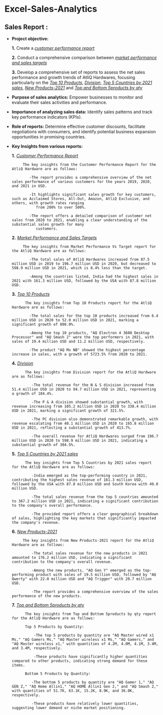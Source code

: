 # Excel-Sales-Analytics
## Sales Report :


- **Project objective:** 

    **1.** Create a _[customer performance report](https://github.com/RiyaKamboj/Excel-Sales-Analytics/blob/main/Customer%20Performance%20Report.pdf)_ 

    **2.** Conduct a comprehensive comparison between _[market performance and sales targets](https://github.com/RiyaKamboj/Excel-Sales-Analytics/blob/main/Market%20Performance%20vs%20Target.pdf)_
  
    **3.** Develop a comprehensive set of reports to assess the net sales performance and growth trends of AtliQ Hardwares, focusing particularly on the _[Top 10 Products](https://github.com/RiyaKamboj/Excel-Sales-Analytics/blob/main/Top%2010%20Products.pdf)_, _[Division](https://github.com/RiyaKamboj/Excel-Sales-Analytics/blob/main/Division.pdf)_, _[Top 5 Countries by 2021 sales](https://github.com/RiyaKamboj/Excel-Sales-Analytics/blob/main/TOP%205%20COUNTRIES%20BY%202021%20SALES.pdf)_,
 _[New Products-2021](https://github.com/RiyaKamboj/Excel-Sales-Analytics/blob/main/New%20Products%20-%202021.pdf)_ and _[Top and Bottom 5products by qty](https://github.com/RiyaKamboj/Excel-Sales-Analytics/blob/main/Top%20and%20Bottom%205%20by%20quantity.pdf)_

- **Purpose of sales analytics:** Empower businesses to monitor and evaluate their sales activities and performance.

- **Importance of analyzing sales data:** Identify sales patterns and track key performance indicators (KPIs).

- **Role of reports:** Determine effective customer discounts, facilitate negotiations with consumers, and identify potential business expansion opportunities in promising countries.

- **Key Insights from various reports:** 

    **1.** _[Customer Performance Report](https://github.com/RiyaKamboj/Excel-Sales-Analytics/blob/main/Customer%20Performance%20Report.pdf)_

           The key insights from the Customer Performance Report for the AtliQ Hardware are as follows:
  
              -The report provides a comprehensive overview of the net sales performance of various customers for the years 2019, 2020, and 2021 in USD.
  
              -It highlights significant sales growth for key customers, such as Acclaimed Stores, All-Out, Amazon, AtliQ Exclusive, and others, with growth rates ranging 
                 from 200% to over 500%.
  
              -The report offers a detailed comparison of customer net sales from 2020 to 2021, enabling a clear understanding of the substantial sales growth for many 
                 customers.
    **2.** _[Market Performance and Sales Targets](https://github.com/RiyaKamboj/Excel-Sales-Analytics/blob/main/Market%20Performance%20vs%20Target.pdf)_

           The key insights from Market Performance Vs Target report for the AtliQ Hardware are as follows:
  
              -The total sales of AtliQ Hardwares increased from 87.5 million USD in 2019 to 196.7 million USD in 2020, but decreased to 598.9 million USD in 2021, which is 8.4% less than the target.
  
              -Among the countries listed, India had the highest sales in 2021 with 161.3 million USD, followed by the USA with 87.8 million USD.

    **3.** _[Top 10 Products](https://github.com/RiyaKamboj/Excel-Sales-Analytics/blob/main/Top%2010%20Products.pdf)_

            The key insights from Top 10 Products report for the AtliQ Hardware are as follows:

              -The total sales for the top 10 products increased from 6.4 million USD in 2020 to 52.0 million USD in 2021, marking a significant growth of 808.0%.
  
              -Among the top 10 products, "AQ Electron 4 3600 Desktop Processor" and "AQ Smash 2" were the top performers in 2021, with sales of 19.4 million USD and 11.2 million USD, respectively.

              -The product "AQ Mx NB" showed the highest percentage increase in sales, with a growth of 5723.5% from 2020 to 2021.

    **4.** _[Division](https://github.com/RiyaKamboj/Excel-Sales-Analytics/blob/main/Division.pdf)_
  
            The key insights from Division report for the AtliQ Hardware are as follows:

               -The total revenue for the N & S division increased from 51.4 million USD in 2020 to 94.7 million USD in 2021, representing a growth of 184.4%.

               -The P & A division showed substantial growth, with revenue increasing from 105.2 million USD in 2020 to 338.4 million USD in 2021, marking a significant growth of 321.5%.

               -The PC division also demonstrated remarkable growth, with revenue escalating from 40.1 million USD in 2020 to 165.8 million USD in 2021, reflecting a substantial growth of 413.7%.

               -The overall revenue for AtliQ Hardwares surged from 196.7 million USD in 2020 to 598.9 million USD in 2021, indicating a substantial growth of 304.5%.

     **5.** _[Top 5 Countries by 2021 sales](https://github.com/RiyaKamboj/Excel-Sales-Analytics/blob/main/TOP%205%20COUNTRIES%20BY%202021%20SALES.pdf)_
  
            The key insights from Top 5 Countries by 2021 sales report for the AtliQ Hardware are as follows:

               -India emerged as the top-performing country in 2021, contributing the highest sales revenue of 161.3 million USD, followed by the USA with 87.8 million USD and South Korea with 49.0 million USD.
  
               -The total sales revenue from the top 5 countries amounted to 367.2 million USD in 2021, indicating a significant contribution to the company's overall performance.

               -The provided report offers a clear geographical breakdown of sales, highlighting the key markets that significantly impacted the company's revenue.

     **6.** _[New Products-2021](https://github.com/RiyaKamboj/Excel-Sales-Analytics/blob/main/New%20Products%20-%202021.pdf)_
  
           The key insights from New Products-2021 report for the AtliQ Hardware are as follows:

               -The total sales revenue for the new products in 2021 amounted to 176.2 million USD, indicating a significant contribution to the company's overall revenue.
  
               -Among the new products, "AQ Gen Y" emerged as the top-performing product with sales of 19.5 million USD, followed by "AQ Qwerty" with 22.0 million USD and "AQ Trigger" with 20.7 million USD.

               -The report provides a comprehensive overview of the sales performance of the new products.

     **7.** _[Top and Bottom 5products by qty](https://github.com/RiyaKamboj/Excel-Sales-Analytics/blob/main/Top%20and%20Bottom%205%20by%20quantity.pdf)_

            The key insights from Top and Bottom 5products by qty report for the AtliQ Hardware are as follows:

            Top 5 Products by Quantity:

                -The top 5 products by quantity are "AQ Master wired x1 Ms," "AQ Gamers Ms," "AQ Master wireless x1 Ms," "AQ Gamers," and "AQ Master wireless x1," with quantities of 4.2M, 4.0M, 4.1M, 3.4M, and 3.4M, respectively.

                -These products have significantly higher quantities compared to other products, indicating strong demand for these items.

            Bottom 5 Products by Quantity:

               -The bottom 5 products by quantity are "AQ Gamer 1," "AQ GEN Z," "AQ Home Allin1," "AQ HOME Allin1 Gen 2," and "AQ Smash 2," with quantities of 51.7K, 63.1K, 15.2K, 8.9K, and 36.0K, respectively.

               -These products have relatively lower quantities, suggesting lower demand or niche market positioning.
